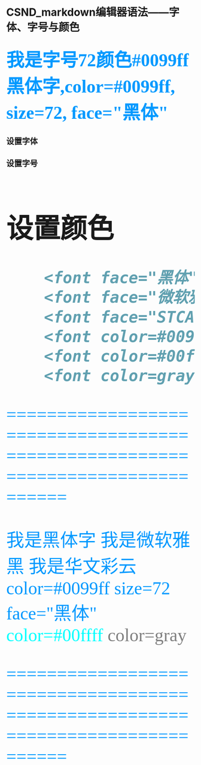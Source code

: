 # CSND_markdown编辑器语法——字体、字号与颜色 

## <font color=#0099ff size=7 face="黑体">我是字号72颜色#0099ff黑体字,color=#0099ff, size=72, face="黑体"</font>

## 设置字体 <font face="黑体">

## 设置字号 <font size=7>

## 设置颜色 <font color=#0099ff>

```markdown
    <font face="黑体">我是黑体字</font>
    <font face="微软雅黑">我是微软雅黑</font>
    <font face="STCAIYUN">我是华文彩云</font>
    <font color=#0099ff size=7 face="黑体">color=#0099ff size=72 face="黑体"</font>
    <font color=#00ffff size=72>color=#00ffff</font>
    <font color=gray size=72>color=gray</font>
```

==============================================================================

<font face="黑体">我是黑体字</font>
<font face="微软雅黑">我是微软雅黑</font>
<font face="STCAIYUN">我是华文彩云</font>
<font color=#0099ff size=7 face="黑体">color=#0099ff size=72 face="黑体"</font>
<font color=#00ffff size=72>color=#00ffff</font>
<font color=gray size=72>color=gray</font>

==============================================================================